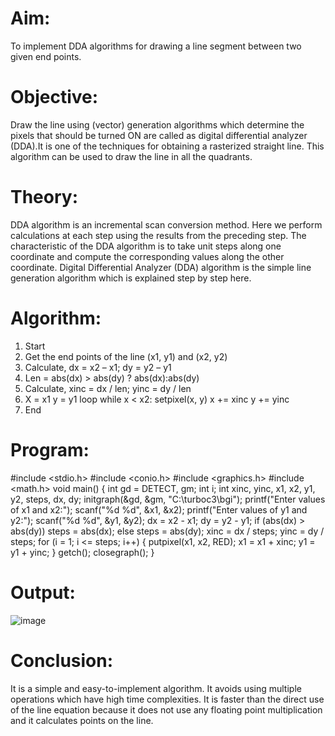 # Aim: 
To implement DDA algorithms for drawing a line segment between two given end
points.

# Objective: 
Draw the line using (vector) generation algorithms which determine the pixels
that should be turned ON are called as digital differential analyzer (DDA).It is one of the
techniques for obtaining a rasterized straight line. This algorithm can be used to draw the line
in all the quadrants.

# Theory:
DDA algorithm is an incremental scan conversion method. Here we perform calculations at
each step using the results from the preceding step. The characteristic of the DDA algorithm
is to take unit steps along one coordinate and compute the corresponding values along the
other coordinate. Digital Differential Analyzer (DDA) algorithm is the simple line generation
algorithm which is explained step by step here.

# Algorithm:
1.	Start
2.	Get the end points of the line (x1, y1) and (x2, y2)
3.	Calculate, dx = x2 – x1; dy = y2 – y1
4.	Len = abs(dx) > abs(dy) ? abs(dx):abs(dy)
5.	Calculate, xinc = dx / len; yinc = dy / len
6.	X = x1
y = y1
loop while x < x2:
	setpixel(x, y)
	x += xinc
	y += yinc
7.	End
   
# Program:
#include <stdio.h>
#include <conio.h>
#include <graphics.h>
#include <math.h>
void main()
{
    int gd = DETECT, gm;
    int i;
    int xinc, yinc, x1, x2, y1, y2, steps, dx, dy;
    initgraph(&gd, &gm, "C:\\turboc3\\bgi");
    printf("Enter values of x1 and x2:");
    scanf("%d %d", &x1, &x2);
    printf("Enter values of y1 and y2:");
    scanf("%d %d", &y1, &y2);
    dx = x2 - x1;
    dy = y2 - y1;
    if (abs(dx) > abs(dy))
        steps = abs(dx);
    else
        steps = abs(dy);
    xinc = dx / steps;
    yinc = dy / steps;
    for (i = 1; i <= steps; i++)
    {
        putpixel(x1, x2, RED);
        x1 = x1 + xinc;
        y1 = y1 + yinc;
    }
    getch();
    closegraph();
}

# Output:
 ![image](https://github.com/abandonedmonk/CG/assets/66255580/d804d11d-7301-4a2b-a606-f22702357e33)


# Conclusion:
It is a simple and easy-to-implement algorithm. 
It avoids using multiple operations which have high time complexities. 
It is faster than the direct use of the line equation because it does not use any floating point multiplication and it calculates points on the line.

